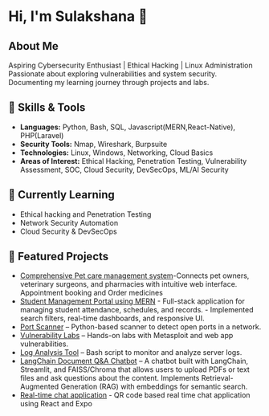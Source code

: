 # Hi, I'm Sulakshana 👋

## About Me
Aspiring Cybersecurity Enthusiast | Ethical Hacking | Linux Administration
Passionate about exploring vulnerabilities and system security.  
Documenting my learning journey through projects and labs.

## 🔐 Skills & Tools
- **Languages:** Python, Bash, SQL, Javascript(MERN,React-Native), PHP(Laravel)
- **Security Tools:** Nmap, Wireshark, Burpsuite
- **Technologies:** Linux, Windows, Networking, Cloud Basics
- **Areas of Interest:** Ethical Hacking, Penetration Testing, Vulnerability Assessment, SOC, Cloud Security, DevSecOps, ML/AI Security

## 🚀 Currently Learning
- Ethical hacking and Penetration Testing
- Network Security Automation
- Cloud Security & DevSecOps

## 📂 Featured Projects
- [Comprehensive Pet care management system]()-Connects pet owners, veterinary surgeons, and pharmacies with intuitive web interface. Appointment booking and Order medicines
- [Student Management Portal using MERN](https://github.com/MERN-EZ/MERN-project.git) - Full-stack application for managing student attendance, schedules, and records. - Implemented search filters, real-time   dashboards, and responsive UI.
- [Port Scanner](https://github.com/Sulakshana29/Port_scanner.git) – Python-based scanner to detect open ports in a network.
- [Vulnerability Labs](#) – Hands-on labs with Metasploit and web app vulnerabilities.
- [Log Analysis Tool](#) – Bash script to monitor and analyze server logs.
- [LangChain Document Q&A Chatbot](https://github.com/Sulakshana29/langchain_chatbot.git) – A chatbot built with LangChain, Streamlit, and FAISS/Chroma that allows users to upload PDFs or text files and ask 
questions about the content. Implements Retrieval-Augmented Generation (RAG) with embeddings for semantic search.
- [Real-time chat application](https://github.com/Sulakshana29/MAD_Project.git) - QR code based real time chat application using React and Expo


